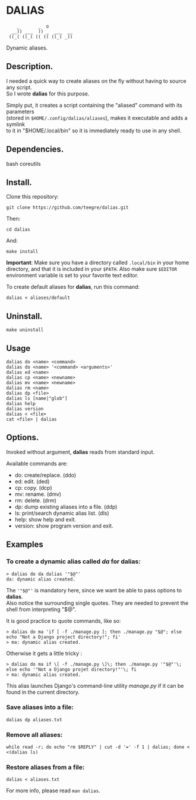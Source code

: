# DALIAS

```
    _       _  o         
  __)) ___  )) _  ___  __
 ((_( ((_( (( (( ((_( _))
```
Dynamic aliases.

## Description.

I needed a quick way to create aliases on the fly without having to source any script.  
So I wrote **dalias** for this purpose.

Simply put, it creates a script containing the "aliased" command with its parameters  
(stored in `$HOME/.config/dalias/aliases`), makes it executable and adds a symlink  
to it in "$HOME/.local/bin" so it is immediately ready to use in any shell.

## Dependencies.

bash coreutils

## Install.

Clone this repository:

`git clone https://github.com/teegre/dalias.git`

Then:

`cd dalias`

And:

`make install`

**Important**: Make sure you have a directory called `.local/bin` in your home  
directory, and that it is included in your `$PATH`. Also make sure `$EDITOR`  
environment variable is set to your favorite text editor.

To create default aliases for **dalias**, run this command:

`dalias < aliases/default`

## Uninstall.

`make uninstall`

## Usage

```
dalias do <name> <command>
dalias do <name> '<command> <arguments>'
dalias ed <name>
dalias cp <name> <newname>
dalias mv <name> <newname>
dalias rm <name>
dalias dp <file>
dalias ls [name|"glob"]
dalias help
dalias version
dalias < <file>
cat <file> | dalias
```

## Options.

Invoked without argument, **dalias** reads from standard input.

Available commands are:

*  do: create/replace. (ddo)
*  ed: edit. (ded)
*  cp: copy. (dcp)
*  mv: rename. (dmv)
*  rm: delete. (drm)
*  dp: dump existing aliases into a file. (ddp)
*  ls: print/search dynamic alias list. (dls)
*  help: show help and exit.
*  version: show program version and exit.

## Examples

### To create a dynamic alias called *da* for **dalias**:

```
> dalias do da dalias '"$@"'
da: dynamic alias created.
```

The `'"$@"'` is mandatory here, since we want be able to pass options to **dalias**.  
Also notice the surrounding single quotes. They are needed to prevent the shell from interpreting "$@".

It is good practice to quote commands, like so:

```
> dalias do ma 'if [ -f ./manage.py ]; then ./manage.py "$@"; else echo "Not a Django project directory!"; fi'
> ma: dynamic alias created.
```

Otherwise it gets a little tricky :
```
> dalias do ma if \[ -f ./manage.py \]\; then ./manage.py '"$@"'\; else echo '"Not a Django projet directory!"'\; fi
> ma: dynamic alias created.

```

This alias launches Django's command-line utility *manage.py* if it can be found in the current directory.


### Save aliases into a file:

`dalias dp aliases.txt`


### Remove all aliases:

```
while read -r; do echo "rm $REPLY" | cut -d '=' -f 1 | dalias; done < <(dalias ls)
```


### Restore aliases from a file:
`dalias < aliases.txt`

For more info, please read `man dalias`.
